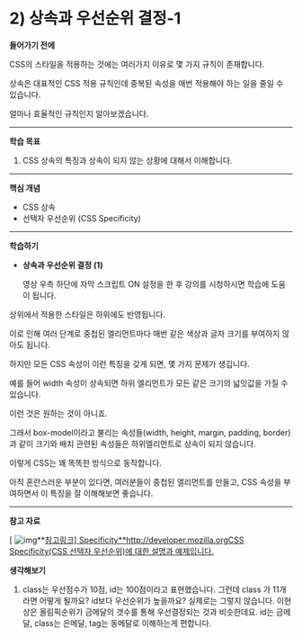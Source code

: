 # 2) 상속과 우선순위 결정-1

**들어가기 전에**

CSS의 스타일을 적용하는 것에는 여러가지 이유로 몇 가지 규칙이 존재합니다.

상속은 대표적인 CSS 적용 규칙인데 중복된 속성을 매번 적용해야 하는 일을 줄일 수 있습니다.

얼마나 효율적인 규칙인지 알아보겠습니다.



 

------

**학습 목표**

1. CSS 상속의 특징과 상속이 되지 않는 상황에 대해서 이해합니다.



 

------

**핵심 개념**

- CSS 상속
- 선택자 우선순위 (CSS Specificity)



 

------

**학습하기**

- **상속과 우선순위 결정 (1)**

  영상 우측 하단에 자막 스크립트 ON 설정을 한 후 강의를 시청하시면 학습에 도움이 됩니다.

상위에서 적용한 스타일은 하위에도 반영됩니다.

이로 인해 여러 단계로 중첩된 엘리먼트마다 매번 같은 색상과 글자 크기를 부여하지 않아도 됩니다.

하지만 모든 CSS 속성이 이런 특징을 갖게 되면, 몇 가지 문제가 생깁니다.

예를 들어 width 속성이 상속되면 하위 엘리먼트가 모든 같은 크기의 넓잇값을 가질 수 있습니다.

이런 것은 원하는 것이 아니죠.

그래서 box-model이라고 불리는 속성들(width, height, margin, padding, border)과 같이 크기와 배치 관련된 속성들은 하위엘리먼트로 상속이 되지 않습니다.

이렇게 CSS는 꽤 똑똑한 방식으로 동작합니다. 

아직 혼란스러운 부분이 있다면, 여러분들이 중첩된 엘리먼트를 만들고, CSS 속성을 부여하면서 이 특징을 잘 이해해보면 좋습니다.

 

------

**참고 자료**

[ ![img](https://cphinf.pstatic.net/mooc/20180126_285/1516946919682jy93O_PNG/pjUzgrSxi5Ipcum992Ii.png?type=mfullfill_199_148)**[참고링크\] Specificity**http://developer.mozilla.orgCSS Specificity(CSS 선택자 우선순위)에 대한 설명과 예제입니다.](http://developer.mozilla.org/en-US/docs/Web/CSS/Specificity)

**생각해보기**

1. class는 우선점수가 10점, id는 100점이라고 표현했습니다. 그런데 class 가 11개라면 어떻게 될까요? id보다 우선순위가 높을까요? 실제로는 그렇지 않습니다.
   이현상은 올림픽순위가 금메달의 갯수를 통해 우선결정되는 것과 비슷한데요.
   id는 금메달, class는 은메달, tag는 동메달로 이해하는게 편합니다. 